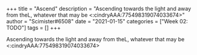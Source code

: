+++
title = "Ascend"
description = "Ascending towards the light and away from theL, whatever that may be <:cindryAAA:775498319074033674>"
author = "Scimister#6508"
date = "2021-01-15"
categories = ["Week 02: TODO"]
tags = []
+++

Ascending towards the light and away from theL, whatever that may be <:cindryAAA:775498319074033674>

